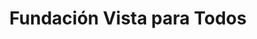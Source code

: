 ---
title: "Fundación Vista para Todos"
url: /sangolqui/fundacion-vista-para-todos/
shop: óptico
---